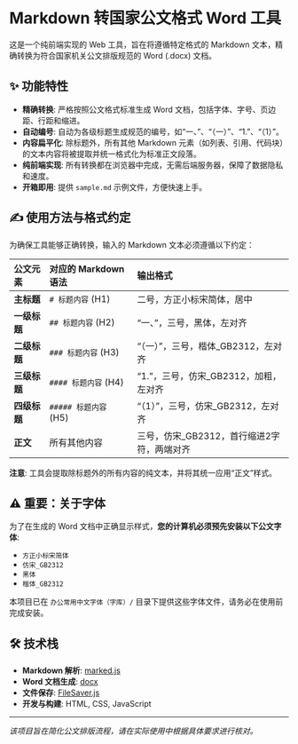 # Markdown 转国家公文格式 Word 工具

这是一个纯前端实现的 Web 工具，旨在将遵循特定格式的 Markdown 文本，精确转换为符合国家机关公文排版规范的 Word (.docx) 文档。

## ✨ 功能特性

- **精确转换**: 严格按照公文格式标准生成 Word 文档，包括字体、字号、页边距、行距和缩进。
- **自动编号**: 自动为各级标题生成规范的编号，如“一、”、“（一）”、“1.”、“（1）”。
- **内容扁平化**: 除标题外，所有其他 Markdown 元素（如列表、引用、代码块）的文本内容将被提取并统一格式化为标准正文段落。
- **纯前端实现**: 所有转换都在浏览器中完成，无需后端服务器，保障了数据隐私和速度。
- **开箱即用**: 提供 `sample.md` 示例文件，方便快速上手。

## ✍️ 使用方法与格式约定

为确保工具能够正确转换，输入的 Markdown 文本必须遵循以下约定：

| 公文元素 | 对应的 Markdown 语法 | 输出格式 |
| :--- | :--- | :--- |
| **主标题** | `# 标题内容` (H1) | 二号，方正小标宋简体，居中 |
| **一级标题** | `## 标题内容` (H2) | “一、”，三号，黑体，左对齐 |
| **二级标题** | `### 标题内容` (H3) | “（一）”，三号，楷体_GB2312，左对齐 |
| **三级标题** | `#### 标题内容` (H4) | “1.”，三号，仿宋_GB2312，加粗，左对齐 |
| **四级标题** | `##### 标题内容` (H5) | “（1）”，三号，仿宋_GB2312，左对齐 |
| **正文** | 所有其他内容 | 三号，仿宋_GB2312，首行缩进2字符，两端对齐 |

**注意**: 工具会提取除标题外的所有内容的纯文本，并将其统一应用“正文”样式。

## ⚠️ 重要：关于字体

为了在生成的 Word 文档中正确显示样式，**您的计算机必须预先安装以下公文字体**:

- `方正小标宋简体`
- `仿宋_GB2312`
- `黑体`
- `楷体_GB2312`

本项目已在 `办公常用中文字体（字库）/` 目录下提供这些字体文件，请务必在使用前完成安装。

## 🛠️ 技术栈

- **Markdown 解析**: [marked.js](https://github.com/markedjs/marked)
- **Word 文档生成**: [docx](https://github.com/dolanmiu/docx)
- **文件保存**: [FileSaver.js](https://github.com/eligrey/FileSaver.js)
- **开发与构建**: HTML, CSS, JavaScript

---
*该项目旨在简化公文排版流程，请在实际使用中根据具体要求进行核对。*